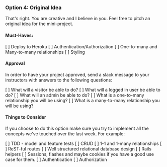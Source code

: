 ### Option 4: Original Idea

That's right. You are creative and I believe in you. Feel free to pitch an original idea for the mini-project.

#### Must-Haves:

[ ] Deploy to Heroku
[ ] Authentication/Authorization
[ ] One-to-many and Many-to-many relationships
[ ] Styling

#### Approval

In order to have your project approved, send a slack message to your instructors with answers to the following questions:

[ ] What will a visitor be able to do?
[ ] What will a logged in user be able to do?
[ ] What will an admin be able to do?
[ ] What is a one-to-many relationship you will be using?
[ ] What is a many-to-many relationship you will be using?

#### Things to Consider

If you choose to do this option make sure you try to implement all the concepts we've touched over the last week. For example:

[ ] TDD - model and feature tests
[ ] CRUD
[ ] 1-1 and 1-many relationships
[ ] ReST-ful routes
[ ] Well structured relational database design
[ ] Rails helpers
[ ] Sessions, flashes and maybe cookies if you have a good use case for them.
[ ] Authentication
[ ] Authorization
